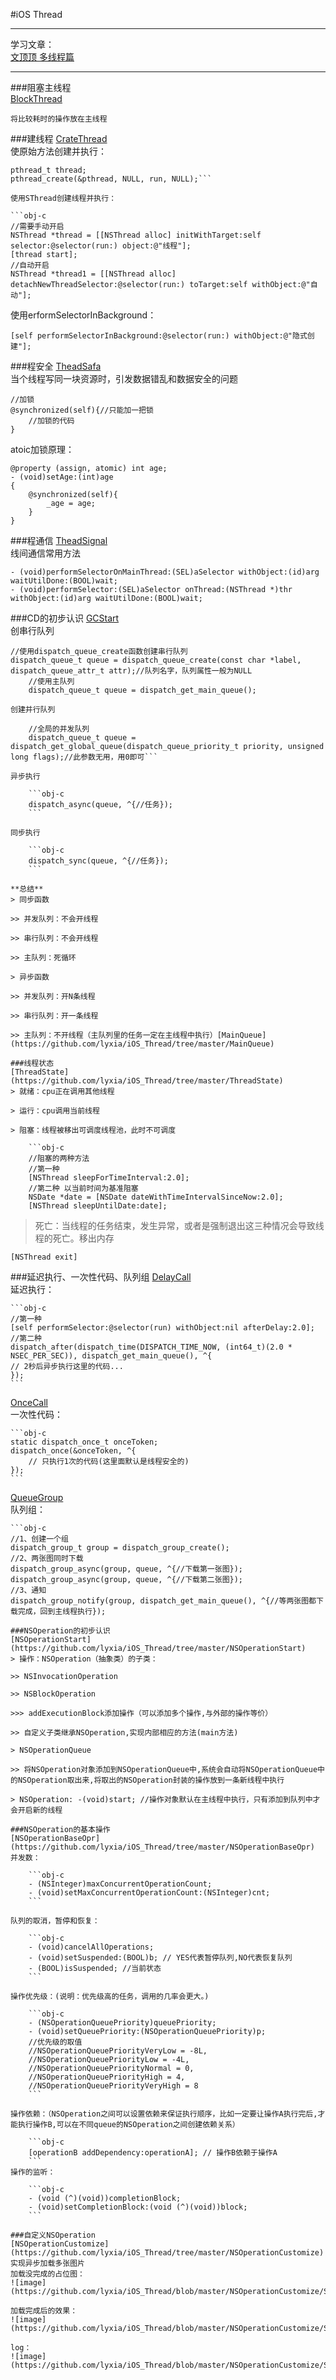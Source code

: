 #iOS Thread


---------

学习文章：  
[文顶顶 多线程篇](http://www.cnblogs.com/wendingding/tag/%E5%A4%9A%E7%BA%BF%E7%A8%8B%E7%AF%87/)

---------

###阻塞主线程  
[BlockThread](https://github.com/lyxia/iOS_Thread/tree/master/BlockThread)
	
```obj-c
将比较耗时的操作放在主线程
```

###建线程
[CrateThread](https://github.com/lyxia/iOS_Thread/tree/master/CreateThread)  
使原始方法创建并执行：
	
```obj-c
pthread_t thread;
pthread_create(&pthread, NULL, run, NULL);```
	
使用SThread创建线程并执行：
	
```obj-c
//需要手动开启
NSThread *thread = [[NSThread alloc] initWithTarget:self selector:@selector(run:) object:@"线程"];
[thread start];
//自动开启
NSThread *thread1 = [[NSThread alloc] detachNewThreadSelector:@selector(run:) toTarget:self withObject:@"自动"];
```

使用erformSelectorInBackground：
	
```obj-c
[self performSelectorInBackground:@selector(run:) withObject:@"隐式创建"];
```
	
###程安全
[TheadSafa](https://github.com/lyxia/iOS_Thread/tree/master/ThreadSafa)  
当个线程写同一块资源时，引发数据错乱和数据安全的问题
	
```obj-c
//加锁
@synchronized(self){//只能加一把锁
	//加锁的代码
}
```
	
atoic加锁原理：
	
```obj-c
@property (assign, atomic) int age;
- (void)setAge:(int)age
{
	@synchronized(self){			
		_age = age;
	}
}
```
	
###程通信
[TheadSignal](https://github.com/lyxia/iOS_Thread/tree/master/ThreadSignal)  
线间通信常用方法
	
```obj-c
- (void)performSelectorOnMainThread:(SEL)aSelector withObject:(id)arg waitUtilDone:(BOOL)wait;
- (void)performSelector:(SEL)aSelector onThread:(NSThread *)thr withObject:(id)arg waitUtilDone:(BOOL)wait;
```	
###CD的初步认识
[GCStart](https://github.com/lyxia/iOS_Thread/tree/master/GCDStart)  
创串行队列
	
```obj-c
//使用dispatch_queue_create函数创建串行队列
dispatch_queue_t queue = dispatch_queue_create(const char *label, dispatch_queue_attr_t attr);//队列名字，队列属性一般为NULL
	//使用主队列
	dispatch_queue_t queue = dispatch_get_main_queue();
		
创建并行队列
		
	//全局的并发队列
	dispatch_queue_t queue = dispatch_get_global_queue(dispatch_queue_priority_t priority, unsigned long flags);//此参数无用，用0即可```
		
异步执行
		
	```obj-c
	dispatch_async(queue, ^{//任务});
	```
		
同步执行
		
	```obj-c
	dispatch_sync(queue, ^{//任务});
	```
		
**总结**  
> 同步函数
	
>> 并发队列：不会开线程
	
>> 串行队列：不会开线程
	
>> 主队列：死循环
	
> 异步函数
	
>> 并发队列：开N条线程
	
>> 串行队列：开一条线程
	
>> 主队列：不开线程（主队列里的任务一定在主线程中执行）[MainQueue](https://github.com/lyxia/iOS_Thread/tree/master/MainQueue)
	
###线程状态
[ThreadState](https://github.com/lyxia/iOS_Thread/tree/master/ThreadState)  
> 就绪：cpu正在调用其他线程
	
> 运行：cpu调用当前线程
	
> 阻塞：线程被移出可调度线程池，此时不可调度
		
	```obj-c
	//阻塞的两种方法
	//第一种
	[NSThread sleepForTimeInterval:2.0];
	//第二种 以当前时间为基准阻塞
	NSDate *date = [NSDate dateWithTimeIntervalSinceNow:2.0];
	[NSThread sleepUntilDate:date];
```	
> 死亡：当线程的任务结束，发生异常，或者是强制退出这三种情况会导致线程的死亡。移出内存
		
	[NSThread exit]
		
###延迟执行、一次性代码、队列组
[DelayCall](https://github.com/lyxia/iOS_Thread/tree/master/DelayCall)  
延迟执行：
		
	```obj-c
	//第一种
	[self performSelector:@selector(run) withObject:nil afterDelay:2.0];
	//第二种
	dispatch_after(dispatch_time(DISPATCH_TIME_NOW, (int64_t)(2.0 * NSEC_PER_SEC)), dispatch_get_main_queue(), ^{
    // 2秒后异步执行这里的代码...
	});
	```
		
[OnceCall](https://github.com/lyxia/iOS_Thread/tree/master/OnceCall)  
一次性代码：
		
	```obj-c
	static dispatch_once_t onceToken;
	dispatch_once(&onceToken, ^{
    	// 只执行1次的代码(这里面默认是线程安全的)
	});
	```
		
[QueueGroup](https://github.com/lyxia/iOS_Thread/tree/master/QueueGroup)  
队列组：
		
	```obj-c
	//1、创建一个组
	dispatch_group_t group = dispatch_group_create();
	//2、两张图同时下载
	dispatch_group_async(group, queue, ^{//下载第一张图});
	dispatch_group_async(group, queue, ^{//下载第二张图});
	//3、通知
	dispatch_group_notify(group, dispatch_get_main_queue(), ^{//等两张图都下载完成，回到主线程执行});
```		
###NSOperation的初步认识
[NSOperationStart](https://github.com/lyxia/iOS_Thread/tree/master/NSOperationStart)  
> 操作：NSOperation（抽象类）的子类：  

>> NSInvocationOperation

>> NSBlockOperation

>>> addExecutionBlock添加操作（可以添加多个操作,与外部的操作等价）

>> 自定义子类继承NSOperation,实现内部相应的⽅法(main方法)

> NSOperationQueue

>> 将NSOperation对象添加到NSOperationQueue中,系统会⾃动将NSOperationQueue中的NSOperation取出来,将取出的NSOperation封装的操作放到⼀条新线程中执⾏	

> NSOperation: -(void)start; //操作对象默认在主线程中执行，只有添加到队列中才会开启新的线程

###NSOperation的基本操作
[NSOperationBaseOpr](https://github.com/lyxia/iOS_Thread/tree/master/NSOperationBaseOpr)  
并发数：
	
	```obj-c
	- (NSInteger)maxConcurrentOperationCount;
	- (void)setMaxConcurrentOperationCount:(NSInteger)cnt; 
	```
	
队列的取消，暂停和恢复：
	
	```obj-c
	- (void)cancelAllOperations;
	- (void)setSuspended:(BOOL)b; // YES代表暂停队列,NO代表恢复队列
	- (BOOL)isSuspended; //当前状态
	```

操作优先级：(说明：优先级高的任务，调用的几率会更大。)
	
	```obj-c
	- (NSOperationQueuePriority)queuePriority;
	- (void)setQueuePriority:(NSOperationQueuePriority)p;
	//优先级的取值
	//NSOperationQueuePriorityVeryLow = -8L,
	//NSOperationQueuePriorityLow = -4L,
	//NSOperationQueuePriorityNormal = 0,
	//NSOperationQueuePriorityHigh = 4,
	//NSOperationQueuePriorityVeryHigh = 8 
	```

操作依赖：（NSOperation之间可以设置依赖来保证执行顺序，⽐如一定要让操作A执行完后,才能执行操作B,可以在不同queue的NSOperation之间创建依赖关系）
	
	```obj-c
	[operationB addDependency:operationA]; // 操作B依赖于操作A
	```	
操作的监听：
	
	```obj-c
	- (void (^)(void))completionBlock;
	- (void)setCompletionBlock:(void (^)(void))block; 
	```

###自定义NSOperation
[NSOperationCustomize](https://github.com/lyxia/iOS_Thread/tree/master/NSOperationCustomize)  
实现异步加载多张图片  
加载没完成的占位图：  
![image](https://github.com/lyxia/iOS_Thread/blob/master/NSOperationCustomize/ScreenShot/loadDefaultImage.png) 

加载完成后的效果：  
![image](https://github.com/lyxia/iOS_Thread/blob/master/NSOperationCustomize/ScreenShot/loadCompeleted.png)

log：  
![image](https://github.com/lyxia/iOS_Thread/blob/master/NSOperationCustomize/ScreenShot/Log.png)

